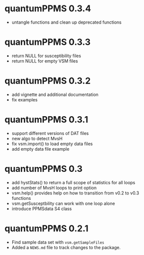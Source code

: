 # quantumPPMS 0.3.4

* untangle functions and clean up deprecated functions

# quantumPPMS 0.3.3

* return NULL for susceptibility files
* return NULL for empty VSM files

# quantumPPMS 0.3.2

* add vignette and additional documentation
* fix examples

# quantumPPMS 0.3.1

* support different versions of DAT files
* new algo to detect MvsH
* fix vsm.import() to load empty data files
* add empty data file example

# quantumPPMS 0.3

* add hystStats() to return a full scope of statistics for all loops
* add number of MvsH loops to print option
* vsm.help() provides help on how to transition from v0.2 to v0.3 functions
* vsm.getSusceptbility can work with one loop alone
* introduce PPMSdata S4 class

# quantumPPMS 0.2.1

* Find sample data set with `vsm.getSampleFiles`
* Added a `NEWS.md` file to track changes to the package.
